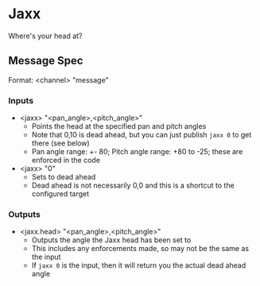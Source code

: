 # Jaxx

Where's your head at?

## Message Spec

Format: \<channel> "message"

### Inputs

* \<jaxx> "\<pan_angle>,\<pitch_angle>"
  * Points the head at the specified pan and pitch angles
  * Note that 0,10 is dead ahead, but you can just publish `jaxx 0` to get there (see below)
  * Pan angle range: +- 80; Pitch angle range: +80 to -25; these are enforced in the code
* \<jaxx> "0"
  * Sets to dead ahead
  * Dead ahead is not necessarily 0,0 and this is a shortcut to the configured target

### Outputs

* \<jaxx.head> "\<pan_angle>,\<pitch_angle>"
  * Outputs the angle the Jaxx head has been set to
  * This includes any enforcements made, so may not be the same as the input
  * If `jaxx 0` is the input, then it will return you the actual dead ahead angle
